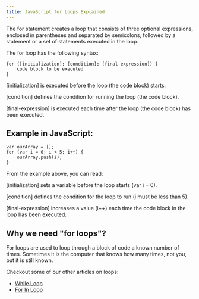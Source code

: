 ```yaml
---
title: JavaScript for Loops Explained
---
```

The for statement creates a loop that consists of three optional expressions, enclosed in parentheses and separated by semicolons, followed by a statement or a set of statements executed in the loop.

The for loop has the following syntax:

    for ([initialization]; [condition]; [final-expression]) {  
        code block to be executed                  
    }

[initialization] is executed before the loop (the code block) starts.

[condition] defines the condition for running the loop (the code block).

[final-expression] is executed each time after the loop (the code block) has been executed.

## Example in JavaScript:

    var ourArray = [];
    for (var i = 0; i < 5; i++) {
        ourArray.push(i);
    }

From the example above, you can read:

[initialization] sets a variable before the loop starts (var i = 0).

[condition] defines the condition for the loop to run (i must be less than 5).

[final-expression] increases a value (i++) each time the code block in the loop has been executed.

## Why we need "for loops"?

For loops are used to loop through a block of code a known number of times. Sometimes it is the computer that knows how many times, not you, but it is still known.

Checkout some of our other articles on loops:

*   [While Loop](http://forum.freecodecamp.com/t/javascript-while-loop/14668)
*   [For In Loop](http://forum.freecodecamp.com/t/javascript-for-in-loop/14665)